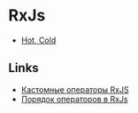# RxJs

- [Hot, Cold](./hot-cold.md)

## Links

- [Кастомные операторы RxJS](https://habr.com/ru/company/otus/blog/562184/)
- [Порядок операторов в RxJs](https://habr.com/ru/post/598151/)
